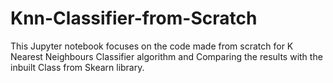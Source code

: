 # Knn-Classifier-from-Scratch
This Jupyter notebook focuses on the code made from scratch for K Nearest Neighbours Classifier algorithm and Comparing the results with the inbuilt Class from Skearn library.
